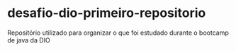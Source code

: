 # desafio-dio-primeiro-repositorio
Repositório utilizado para organizar o que foi estudado durante o bootcamp de java da DIO
